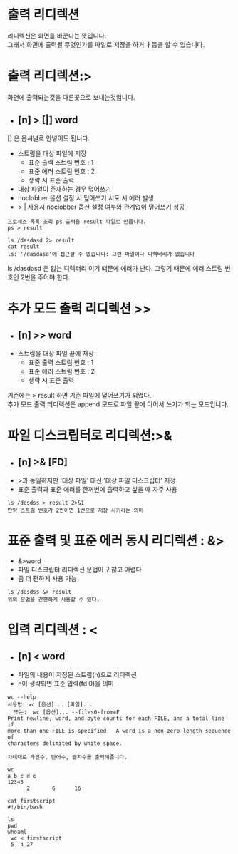 # 출력 리디렉션
리디렉션은 화면을 바꾼다는 뜻입니다.  
그래서 화면에 출력될 무엇인가를 파일로 저장을 하거나 등을 할 수 있습니다.  

# 출력 리디렉션:>
화면에 출력되는것을 다른곳으로 보내는것입니다.  
- ## [n] > [|] word
[] 은 옵셔널로 안넣어도 됩니다.
- 스트림을 대상 파일에 저장
    - 표준 출력 스트림 번호 : 1
    - 표준 에러 스트림 번호 : 2
    - 생략 시 표준 출력
- 대상 파일이 존재하는 경우 덮어쓰기
- noclobber 옵션 설정 시 덮어쓰기 시도 시 에러 발생
- \> | 사용시 noclobber 옵션 설정 여부와 관계없이 덮어쓰기 성공

```
프로세스 목록 조회 ps 출력을 result 파일로 만듭니다.
ps > result

ls /dasdasd 2> result
cat result
ls: '/dasdasd'에 접근할 수 없습니다: 그런 파일이나 디렉터리가 없습니다
```
ls /dasdasd 은 없는 디렉터리 이기 떄문에 에러가 난다. 그렇기 때문에 에러 스트림 번호인 2번을 주어야 한다.  


# 추가 모드 출력 리디렉션 >>

- ## [n] >> word
- 스트림을 대상 파일 끝에 저장
    - 표준 출력 스트림 번호 : 1
    - 표준 에러 스트림 번호 : 2
    - 생략 시 표준 출력

기존에는 > result 하면 기존 파일에 덮어쓰기가 되었다.  
추가 모드 출력 리디렉션은 append 모드로 파일 끝에 이어서 쓰기가 되는 모드입니다.  


# 파일 디스크립터로 리디렉션:>&
- ## [n] >& [FD]
- \>과 동일하지만 '대상 파일' 대신 '대상 파일 디스크립터' 지정
- 표춘 출력과 표준 에러를 한꺼번에 출력하고 싶을 때 자주 사용
```
ls /desdss > result 2>&1
만약 스트림 번호가 2번이면 1번으로 저장 시키라는 의미
```

# 표준 출력 및 표준 에러 동시 리디렉션 : &>
- &>word
- 파일 디스크립터 리디렉션 문법이 귀찮고 어렵다
- 좀 더 편하게 사용 가능
```
ls /desdss &> result
위의 문법을 간편하게 사용할 수 있다.
```

# 입력 리디렉션 : <
- ## [n] < word
- 파일의 내용이 지정된 스트림(n)으로 리디렉션
- n이 생략되면 표준 입력(fd 0)을 의미

```
wc --help
사용법: wc [옵션]... [파일]...
  또는:  wc [옵션]... --files0-from=F
Print newline, word, and byte counts for each FILE, and a total line if
more than one FILE is specified.  A word is a non-zero-length sequence of
characters delimited by white space.

차례대로 라인수, 단어수, 글자수를 출력해줍니다. 

wc
a b c d e
12345
      2       6      16
```

```
cat firstscript
#!/bin/bash

ls
pwd
whoaml
 wc < firstscript
 5  4 27
```
